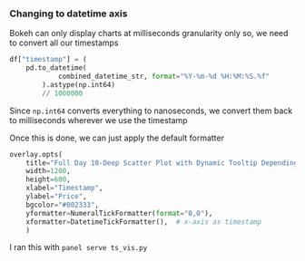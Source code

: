 ### Changing to datetime axis

Bokeh can only display charts at milliseconds granularity only
so, we need to convert all our timestamps

```python
df["timestamp"] = (
    pd.to_datetime(
            combined_datetime_str, format="%Y-%m-%d %H:%M:%S.%f"
        ).astype(np.int64)
        // 1000000
```

Since `np.int64` converts everything to nanoseconds, we convert them back to milliseconds wherever we use the timestamp

Once this is done, we can just apply the default formatter

```python
overlay.opts(
    title="Full Day 10-Deep Scatter Plot with Dynamic Tooltip Depending on Zoom Level",
    width=1200,
    height=600,
    xlabel="Timestamp",
    ylabel="Price",
    bgcolor="#002333",
    yformatter=NumeralTickFormatter(format="0,0"),
    xformatter=DatetimeTickFormatter(),  # x-axis as timestamp
    )
```

I ran this with `panel serve ts_vis.py` 
